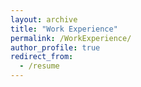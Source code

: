 ```yaml
---
layout: archive
title: "Work Experience"
permalink: /WorkExperience/
author_profile: true
redirect_from:
  - /resume
---
```


